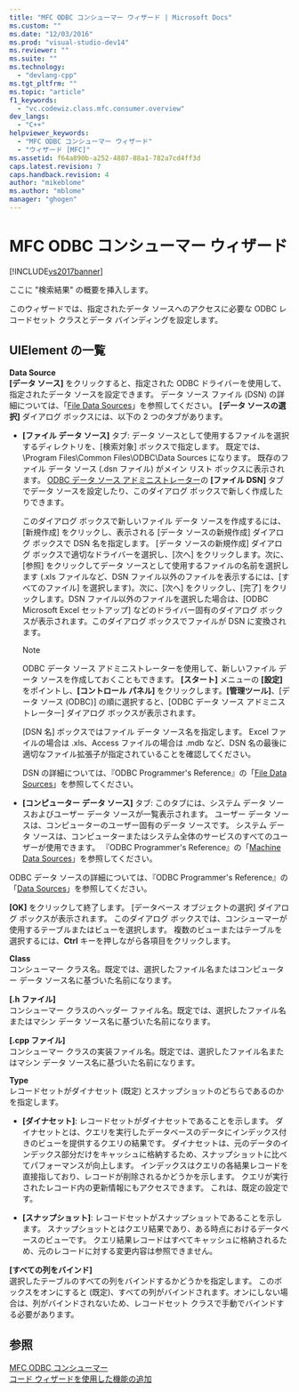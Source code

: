 ```yaml
---
title: "MFC ODBC コンシューマー ウィザード | Microsoft Docs"
ms.custom: ""
ms.date: "12/03/2016"
ms.prod: "visual-studio-dev14"
ms.reviewer: ""
ms.suite: ""
ms.technology: 
  - "devlang-cpp"
ms.tgt_pltfrm: ""
ms.topic: "article"
f1_keywords: 
  - "vc.codewiz.class.mfc.consumer.overview"
dev_langs: 
  - "C++"
helpviewer_keywords: 
  - "MFC ODBC コンシューマー ウィザード"
  - "ウィザード [MFC]"
ms.assetid: f64a890b-a252-4887-88a1-782a7cd4ff3d
caps.latest.revision: 7
caps.handback.revision: 4
author: "mikeblome"
ms.author: "mblome"
manager: "ghogen"
---
```

# MFC ODBC コンシューマー ウィザード
[!INCLUDE[vs2017banner](../../assembler/inline/includes/vs2017banner.md)]

ここに "検索結果" の概要を挿入します。  
  
 このウィザードでは、指定されたデータ ソースへのアクセスに必要な ODBC レコードセット クラスとデータ バインディングを設定します。  
  
## UIElement の一覧  
 **Data Source**  
 **\[データ ソース\]** をクリックすると、指定された ODBC ドライバーを使用して、指定されたデータ ソースを設定できます。  データ ソース ファイル \(DSN\) の詳細については、「[File Data Sources](https://msdn.microsoft.com/en-us/library/ms715401.aspx)」を参照してください。  **\[データ ソースの選択\]** ダイアログ ボックスには、以下の 2 つのタブがあります。  
  
-   **\[ファイル データ ソース\]** タブ: データ ソースとして使用するファイルを選択するディレクトリを、\[検索対象\] ボックスで指定します。  既定では、\\Program Files\\Common Files\\ODBC\\Data Sources になります。  既存のファイル データ ソース \(.dsn ファイル\) がメイン リスト ボックスに表示されます。  [ODBC データ ソース アドミニストレーター](https://msdn.microsoft.com/en-us/library/ms714024.aspx)の **\[ファイル DSN\]** タブでデータ ソースを設定したり、このダイアログ ボックスで新しく作成したりできます。  
  
     このダイアログ ボックスで新しいファイル データ ソースを作成するには、\[新規作成\] をクリックし、表示される \[データ ソースの新規作成\] ダイアログ ボックスで DSN 名を指定します。  \[データ ソースの新規作成\] ダイアログ ボックスで適切なドライバーを選択し、\[次へ\] をクリックします。次に、\[参照\] をクリックしてデータ ソースとして使用するファイルの名前を選択します \(.xls ファイルなど、DSN ファイル以外のファイルを表示するには、\[すべてのファイル\] を選択します\)。次に、\[次へ\] をクリックし、\[完了\] をクリックします。DSN ファイル以外のファイルを選択した場合は、\[ODBC Microsoft Excel セットアップ\] などのドライバー固有のダイアログ ボックスが表示されます。このダイアログ ボックスでファイルが DSN に変換されます。  
  
    > [!NOTE]
    >  ODBC データ ソース アドミニストレーターを使用して、新しいファイル データ ソースを作成しておくこともできます。  **\[スタート\]** メニューの **\[設定\]** をポイントし、**\[コントロール パネル\]** をクリックします。**\[管理ツール\]**、\[データ ソース \(ODBC\)\] の順に選択すると、\[ODBC データ ソース アドミニストレーター\] ダイアログ ボックスが表示されます。  
  
     \[DSN 名\] ボックスではファイル データ ソース名を指定します。  Excel ファイルの場合は .xls、Access ファイルの場合は .mdb など、DSN 名の最後に適切なファイル拡張子が指定されていることを確認してください。  
  
     DSN の詳細については、『ODBC Programmer's Reference』の「[File Data Sources](https://msdn.microsoft.com/en-us/library/ms715401.aspx)」を参照してください。  
  
-   **\[コンピューター データ ソース\]** タブ: このタブには、システム データ ソースおよびユーザー データ ソースが一覧表示されます。  ユーザー データ ソースは、コンピューターのユーザー固有のデータ ソースです。  システム データ ソースは、コンピューターまたはシステム全体のサービスのすべてのユーザーが使用できます。  『ODBC Programmer's Reference』の「[Machine Data Sources](https://msdn.microsoft.com/en-us/library/ms710952.aspx)」を参照してください。  
  
 ODBC データ ソースの詳細については、『ODBC Programmer's Reference』の「[Data Sources](https://msdn.microsoft.com/en-us/library/ms711688.aspx)」を参照してください。  
  
 **\[OK\]** をクリックして終了します。  \[データベース オブジェクトの選択\] ダイアログ ボックスが表示されます。  このダイアログ ボックスでは、コンシューマーが使用するテーブルまたはビューを選択します。  複数のビューまたはテーブルを選択するには、**Ctrl** キーを押しながら各項目をクリックします。  
  
 **Class**  
 コンシューマー クラス名。既定では、選択したファイル名またはコンピューター データ ソース名に基づいた名前になります。  
  
 **\[.h ファイル\]**  
 コンシューマー クラスのヘッダー ファイル名。既定では、選択したファイル名またはマシン データ ソース名に基づいた名前になります。  
  
 **\[.cpp ファイル\]**  
 コンシューマー クラスの実装ファイル名。既定では、選択したファイル名またはマシン データ ソース名に基づいた名前になります。  
  
 **Type**  
 レコードセットがダイナセット \(既定\) とスナップショットのどちらであるのかを指定します。  
  
-   **\[ダイナセット\]**: レコードセットがダイナセットであることを示します。  ダイナセットとは、クエリを実行したデータベースのデータにインデックス付きのビューを提供するクエリの結果です。  ダイナセットは、元のデータのインデックス部分だけをキャッシュに格納するため、スナップショットに比べてパフォーマンスが向上します。  インデックスはクエリの各結果レコードを直接指しており、レコードが削除されるかどうかを示します。  クエリが実行されたレコード内の更新情報にもアクセスできます。  これは、既定の設定です。  
  
-   **\[スナップショット\]**: レコードセットがスナップショットであることを示します。  スナップショットとはクエリ結果であり、ある時点におけるデータベースのビューです。  クエリ結果レコードはすべてキャッシュに格納されるため、元のレコードに対する変更内容は参照できません。  
  
 **\[すべての列をバインド\]**  
 選択したテーブルのすべての列をバインドするかどうかを指定します。  このボックスをオンにすると \(既定\)、すべての列がバインドされます。オンにしない場合は、列がバインドされないため、レコードセット クラスで手動でバインドする必要があります。  
  
## 参照  
 [MFC ODBC コンシューマー](../../mfc/reference/adding-an-mfc-odbc-consumer.md)   
 [コード ウィザードを使用した機能の追加](../../ide/adding-functionality-with-code-wizards-cpp.md)